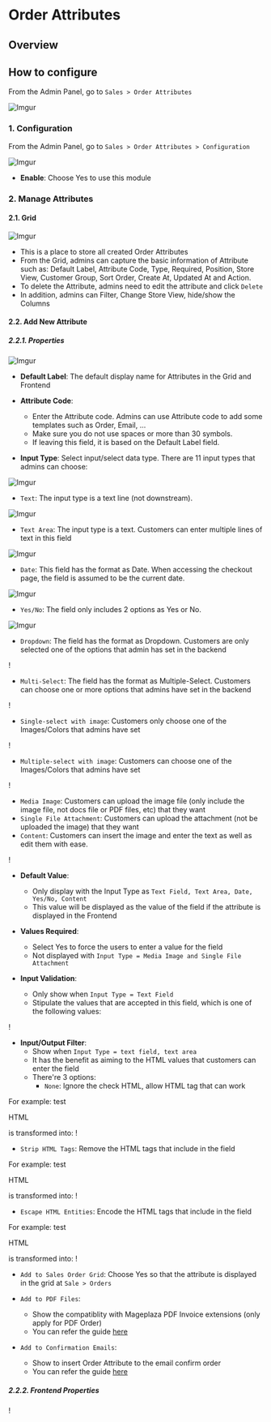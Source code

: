 # Order Attributes
## Overview


## How to configure

From the Admin Panel, go to `Sales > Order Attributes`

![Imgur](https://i.imgur.com/zyMYBu9.png)

### 1. Configuration

From the Admin Panel, go to `Sales > Order Attributes > Configuration`

![Imgur](https://i.imgur.com/rpGyGI2.png)

- **Enable**: Choose Yes to use this module

### 2. Manage Attributes

#### 2.1. Grid

![Imgur](https://i.imgur.com/evdjT3L.png)

- This is a place to store all created Order Attributes
- From the Grid, admins can capture the basic information of Attribute such as: Default Label, Attribute Code, Type, Required, Position, Store View, Customer Group, Sort Order, Create At, Updated At and Action.
- To delete the Attribute, admins need to edit the attribute and click `Delete`
- In addition, admins can Filter, Change Store View, hide/show the Columns

#### 2.2. Add New Attribute
##### 2.2.1. Properties

![Imgur](https://i.imgur.com/JYrqF2W.png)

- **Default Label**: The default display name for Attributes in the Grid and Frontend
- **Attribute Code**:
  - Enter the Attribute code. Admins can use Attribute code to add some templates such as Order, Email, ...
  - Make sure you do not use spaces or more than 30 symbols.
  - If leaving this field, it is based on the Default Label field.

- **Input Type**: Select input/select data type. There are 11 input types that admins can choose:

![Imgur](https://i.imgur.com/eQZZ5Wq.png)

  - `Text`: The input type is a text line (not downstream).

![Imgur](https://i.imgur.com/VK6Si1v.png)

  - `Text Area`: The input type is a text. Customers can enter multiple lines of text in this field

![Imgur](https://i.imgur.com/v5wfkkd.png)

  - `Date`: This field has the format as Date. When accessing the checkout page, the field is assumed to be the current date.
  
 ![Imgur](https://i.imgur.com/5JH8dQs.png)
 
  - `Yes/No`: The field only includes 2 options as Yes or No.
 
 ![Imgur](https://i.imgur.com/KPsplFF.png)
 
  - `Dropdown`: The field has the format as Dropdown. Customers are only selected one of the options that admin has set in the backend

!

- `Multi-Select`: The field has the format as Multiple-Select. Customers can choose one or more options that admins have set in the backend

!

- `Single-select with image`: Customers only choose one of the Images/Colors that admins have set

!

- `Multiple-select with image`: Customers can choose one of the Images/Colors that admins have set

!

- `Media Image`: Customers can upload the image file (only include the image file, not docs file or PDF files, etc) that they want
- `Single File Attachment`: Customers can upload the attachment (not be uploaded the image) that they want
- `Content`: Customers can insert the image and enter the text as well as edit them with ease.

!

- **Default Value**:
  - Only display with the Input Type as `Text Field, Text Area, Date, Yes/No, Content`
  - This value will be displayed as the value of the field if the attribute is displayed in the Frontend

- **Values Required**:
  - Select Yes to force the users to enter a value for the field
  - Not displayed with `Input Type = Media Image and Single File Attachment`

- **Input Validation**:
  - Only show when `Input Type = Text Field`
  - Stipulate the values that are accepted in this field, which is one of the following values:

!

- **Input/Output Filter**:
  - Show when `Input Type = text field, text area`
  - It has the benefit as aiming to the HTML values that customers can enter the field
  - There're 3 options:
    - `None`: Ignore the check HTML, allow HTML tag that can work
    
 For example: test <p>HTML</p> is transformed into: !
 
 - `Strip HTML Tags`: Remove the HTML tags that include in the field
 
 For example: test <p>HTML</p> is transformed into: !
 
 - `Escape HTML Entities`: Encode the HTML tags that include in the field
 
 For example: test <p>HTML</p> is transformed into: !
 
 - `Add to Sales Order Grid`: Choose Yes so that the attribute is displayed in the grid at `Sale > Orders`
 - `Add to PDF Files`:
   - Show the compatiblity with Mageplaza PDF Invoice extensions (only apply for PDF Order)
   - You can refer the guide [here]()

- `Add to Confirmation Emails`:
  - Show to insert Order Attribute to the email confirm order
  - You can refer the guide [here]()

##### 2.2.2. Frontend Properties

!














